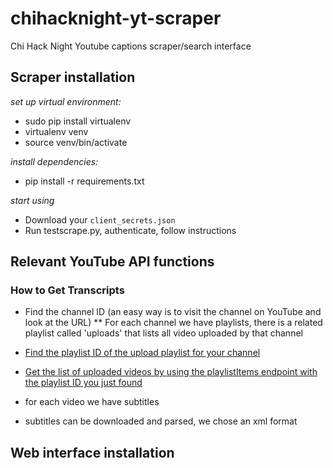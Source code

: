# chihacknight-yt-scraper

Chi Hack Night Youtube captions scraper/search interface

## Scraper installation

*set up virtual environment:*

* sudo pip install virtualenv
* virtualenv venv
* source venv/bin/activate

*install dependencies:*

* pip install -r requirements.txt

*start using*

* Download your `client_secrets.json`
* Run testscrape.py, authenticate, follow instructions

## Relevant YouTube API functions

### How to Get Transcripts


* Find the channel ID (an easy way is to visit the channel on YouTube and look at the URL)
** For each channel we have playlists, there is a related playlist called 'uploads' that lists all video uploaded by that channel
* [Find the playlist ID of the upload playlist for your channel](https://developers.google.com/youtube/v3/docs/channels/list#try-it)
* [Get the list of uploaded videos by using the playlistItems endpoint with the playlist ID you just found](https://developers.google.com/youtube/v3/docs/playlistItems/list#try-it)

* for each video we have subtitles
* subtitles can be downloaded and parsed, we chose an xml format

## Web interface installation
